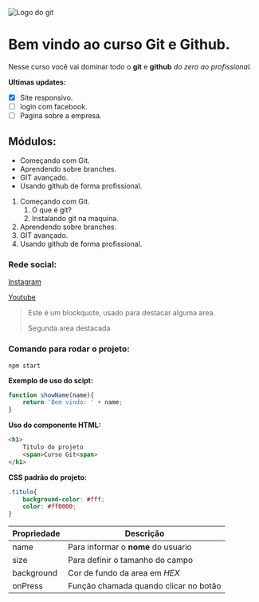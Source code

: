![Logo do git](https://sujeitoprogramador.com/wp-content/uploads/2021/04/gitimage.png)


# Bem vindo ao curso Git e Github.
Nesse curso você vai dominar todo o **git** e **github** _do zero ao profissional._

**Ultimas updates:**
- [x] Site responsivo.
- [ ] login com facebook.
- [ ] Pagina sobre a empresa.

## Módulos:
* Começando com Git.
* Aprendendo sobre branches.
* GIT avançado.
* Usando github de forma profissional.

1. Começando com Git.
    1. O que é git?
    2. Instalando git na maquina.
2. Aprendendo sobre branches.
3. GIT avançado.
4. Usando github de forma profissional.


### Rede social:
[Instagram](https://instagram.com/sujeitoprogramador)

[Youtube](https://youtube.com/c/sujeitoprogramador)

>Este é um blockquote, usado para destacar alguma area.
>
>Segunda area destacada


### Comando para rodar o projeto:

```
npm start
```

**Exemplo de uso do scipt:**
```js
function showName(name){
    return 'Bem vindo: ' + name;
}
```

**Uso do componente HTML:**
```html
<h1>
    Titulo do projeto
    <span>Curso Git<span>
</h1>
```

**CSS padrão do projeto:**
```css
.titulo{
    background-color: #fff;
    color: #ff0000;
}
```

Propriedade | Descrição
----------- | --------
name | Para informar o **nome** do usuario
size | Para definir o tamanho do campo
background | Cor de fundo da area em _HEX_
onPress | Função chamada quando clicar no botão